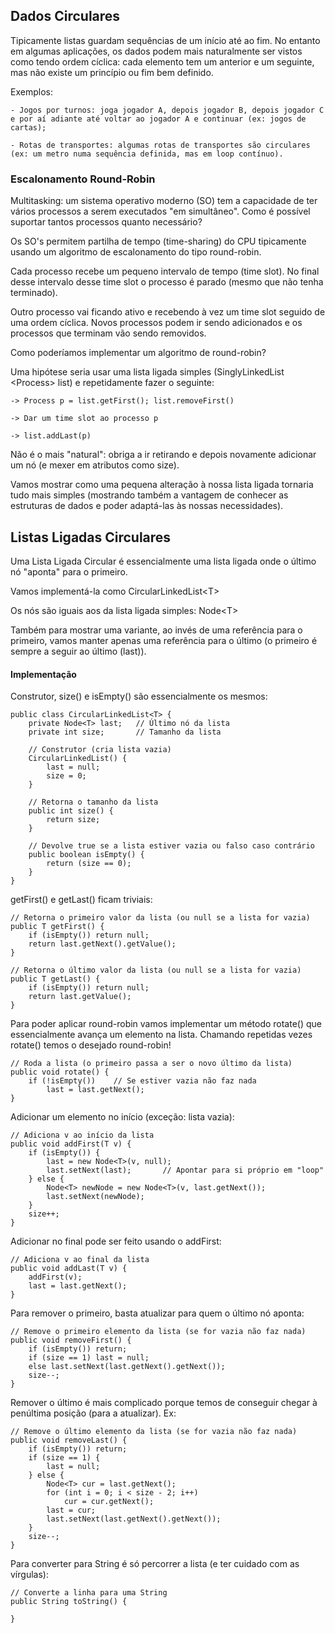 ## Dados Circulares

Tipicamente listas guardam sequências de um início até ao fim. No entanto em algumas aplicações, os dados podem mais naturalmente ser vistos como tendo ordem cíclica: cada elemento tem um anterior e um seguinte, mas não existe um princípio ou fim bem definido.

Exemplos:

    - Jogos por turnos: joga jogador A, depois jogador B, depois jogador C e por aí adiante até voltar ao jogador A e continuar (ex: jogos de cartas);

    - Rotas de transportes: algumas rotas de transportes são circulares (ex: um metro numa sequência definida, mas em loop contínuo).

### Escalonamento Round-Robin

Multitasking: um sistema operativo moderno (SO) tem a capacidade de ter vários processos a serem executados "em simultâneo". Como é possível suportar tantos processos quanto necessário?

Os SO's permitem partilha de tempo (time-sharing) do CPU tipicamente usando um algoritmo de escalonamento do tipo round-robin.

Cada processo recebe um pequeno intervalo de tempo (time slot). No final desse intervalo desse time slot o processo é parado (mesmo que não tenha terminado).

Outro processo vai ficando ativo e recebendo à vez um time slot seguido de uma ordem cíclica. Novos processos podem ir sendo adicionados e os processos que terminam vão sendo removidos.

Como poderíamos implementar um algoritmo de round-robin?

Uma hipótese seria usar uma lista ligada simples (SinglyLinkedList &lt;Process&gt; list) e repetidamente fazer o seguinte:

    -> Process p = list.getFirst(); list.removeFirst()

    -> Dar um time slot ao processo p

    -> list.addLast(p)

Não é o mais "natural": obriga a ir retirando e depois novamente adicionar um nó (e mexer em atributos como size).

Vamos mostrar como uma pequena alteração à nossa lista ligada tornaria tudo mais simples (mostrando também a vantagem de conhecer as estruturas de dados e poder adaptá-las às nossas necessidades).

## Listas Ligadas Circulares

Uma Lista Ligada Circular é essencialmente uma lista ligada onde o último nó "aponta" para o primeiro.

Vamos implementá-la como CircularLinkedList&lt;T&gt;

Os nós são iguais aos da lista ligada simples: Node&lt;T&gt;

Também para mostrar uma variante, ao invés de uma referência para o primeiro, vamos manter apenas uma referência para o último (o primeiro é sempre a seguir ao último (last)).

#### Implementação

Construtor, size() e isEmpty() são essencialmente os mesmos:

    public class CircularLinkedList<T> {
        private Node<T> last;   // Último nó da lista
        private int size;       // Tamanho da lista

        // Construtor (cria lista vazia)
        CircularLinkedList() {
            last = null;
            size = 0;
        }

        // Retorna o tamanho da lista
        public int size() {
            return size;
        }

        // Devolve true se a lista estiver vazia ou falso caso contrário
        public boolean isEmpty() {
            return (size == 0);
        }
    }

getFirst() e getLast() ficam triviais:

    // Retorna o primeiro valor da lista (ou null se a lista for vazia)
    public T getFirst() {
        if (isEmpty()) return null;
        return last.getNext().getValue();
    }

    // Retorna o último valor da lista (ou null se a lista for vazia)
    public T getLast() {
        if (isEmpty()) return null;
        return last.getValue();
    }

Para poder aplicar round-robin vamos implementar um método rotate() que essencialmente avança um elemento na lista. Chamando repetidas vezes rotate() temos o desejado round-robin!

    // Roda a lista (o primeiro passa a ser o novo último da lista)
    public void rotate() {
        if (!isEmpty())    // Se estiver vazia não faz nada
            last = last.getNext();
    }

Adicionar um elemento no início (exceção: lista vazia):

    // Adiciona v ao início da lista
    public void addFirst(T v) {
        if (isEmpty()) {
            last = new Node<T>(v, null);
            last.setNext(last);       // Apontar para si próprio em "loop"
        } else {
            Node<T> newNode = new Node<T>(v, last.getNext());
            last.setNext(newNode);
        }
        size++;
    }

Adicionar no final pode ser feito usando o addFirst:

    // Adiciona v ao final da lista
    public void addLast(T v) {
        addFirst(v);
        last = last.getNext();
    }

Para remover o primeiro, basta atualizar para quem o último nó aponta:

    // Remove o primeiro elemento da lista (se for vazia não faz nada)
    public void removeFirst() {
        if (isEmpty()) return;
        if (size == 1) last = null;
        else last.setNext(last.getNext().getNext());
        size--;
    }

Remover o último é mais complicado porque temos de conseguir chegar à penúltima posição (para a atualizar). Ex:

    // Remove o último elemento da lista (se for vazia não faz nada)
    public void removeLast() {
        if (isEmpty()) return;
        if (size == 1) {
            last = null;
        } else {
            Node<T> cur = last.getNext();
            for (int i = 0; i < size - 2; i++)
                cur = cur.getNext();
            last = cur;
            last.setNext(last.getNext().getNext());
        }
        size--;
    }

Para converter para String é só percorrer a lista (e ter cuidado com as vírgulas):

    // Converte a linha para uma String
    public String toString() {
        
    }